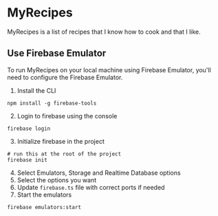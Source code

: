 # MyRecipes

MyRecipes is a list of recipes that I know how to cook and that I like.

## Use Firebase Emulator

To run MyRecipes on your local machine using Firebase Emulator, you'll need to configure the Firebase Emulator.

1. Install the CLI

```shell
npm install -g firebase-tools
```

2. Login to firebase using the console

```shell
firebase login
```

3. Initialize firebase in the project

```shell
# run this at the root of the project
firebase init
```

4. Select Emulators, Storage and Realtime Database options
5. Select the options you want
6. Update `firebase.ts` file with correct ports if needed
7. Start the emulators

```shell
firebase emulators:start
```
